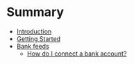 # Summary

* [Introduction](README.md)
* [Getting Started](second-question.md)
* [Bank feeds](first-question.md)
  * [How do I connect a bank account?](first-question/how-do-i-connect-a-bank-account.md)

